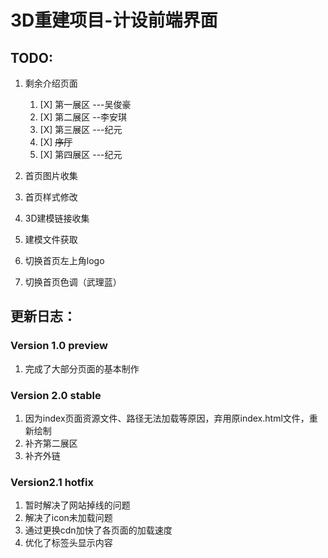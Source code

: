 # 3D重建项目-计设前端界面

## TODO:

1. 剩余介绍页面

   1. [X] 第一展区  ---吴俊豪
   2. [X] 第二展区  --李安琪
   3. [X] 第三展区  ---纪元
   4. [X] ~~序厅~~
   5. [X] 第四展区  ---纪元
2. 首页图片收集
3. 首页样式修改
4. 3D建模链接收集
5. 建模文件获取
6. 切换首页左上角logo
7. 切换首页色调（武理蓝）

## 更新日志：

### Version 1.0 preview

1. 完成了大部分页面的基本制作

### Version 2.0 stable

1. 因为index页面资源文件、路径无法加载等原因，弃用原index.html文件，重新绘制
2. 补齐第二展区
3. 补齐外链

### Version2.1 hotfix

1. 暂时解决了网站掉线的问题
2. 解决了icon未加载问题
3. 通过更换cdn加快了各页面的加载速度
4. 优化了标签头显示内容
